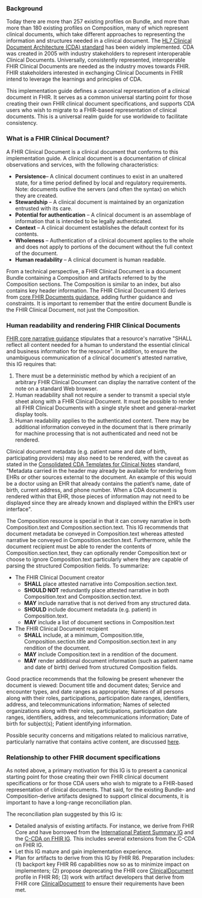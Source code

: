 ### Background
Today there are more than 257 existing profiles on Bundle, and more than more than 180 existing profiles on Composition, many of which represent clinical documents, which take different approaches to representing the information and structures needed in a clinical document. The [HL7 Clinical Document Architecture (CDA) standard](https://hl7.org/cda/stds/online-navigation/2024May/index.html) has been widely implemented. CDA was created in 2005 with industry stakeholders to represent interoperable Clinical Documents. Universally, consistently represented, interoperable FHIR Clinical Documents are needed as the industry moves towards FHIR. FHIR stakeholders interested in exchanging Clinical Documents in FHIR intend to leverage the learnings and principles of CDA. 

This implementation guide defines a canonical representation of a clinical document in FHIR. It serves as a common universal starting point for those creating their own FHIR clinical document specifications, and supports CDA users who wish to migrate to a FHIR-based representation of clinical documents. This is a universal realm guide for use worldwide to facilitate consistency. 
  
### What is a FHIR Clinical Document?
A FHIR Clinical Document is a clinical document that conforms to this implementation guide. A clinical document is a documentation of clinical observations and services, with the following characteristics:
* **Persistence**– A clinical document continues to exist in an unaltered state, for a time period defined by local and regulatory requirements. Note: documents outlive the servers (and often the syntax) on which they are created.
* **Stewardship** – A clinical document is maintained by an organization entrusted with its care.
* **Potential for authentication** – A clinical document is an assemblage of information that is intended to be legally authenticated.
* **Context** – A clinical document establishes the default context for its contents.
* **Wholeness** – Authentication of a clinical document applies to the whole and does not apply to portions of the document without the full context of the document.
* **Human readability** – A clinical document is human readable.

From a technical perspective, a FHIR Clinical Document is a document Bundle containing a Composition and artifacts referred to by the Composition sections. The Composition is similar to an index, but also contains key header information. The FHIR Clinical Document IG derives from [core FHIR Documents guidance](https://hl7.org/fhir/R4/documents.html), adding further guidance and constraints. It is important to remember that the entire document Bundle is the FHIR Clinical Document, not just the Composition. 
  
### Human readability and rendering FHIR Clinical Documents
[FHIR core narrative guidance](https://hl7.org/fhir/R4/narrative.html) stipulates that a resource's narrative "SHALL reflect all content needed for a human to understand the essential clinical and business information for the resource". In addition, to ensure the unambiguous communication of a clinical document's attested narrative, this IG requires that:

1. There must be a deterministic method by which a recipient of an arbitrary FHIR Clinical Document can display the narrative content of the note on a standard Web browser. 
2. Human readability shall not require a sender to transmit a special style sheet along with a FHIR Clinical Document. It must be possible to render all FHIR Clinical Documents with a single style sheet and general-market display tools.
3. Human readability applies to the authenticated content. There may be additional information conveyed in the document that is there primarily for machine processing that is not authenticated and need not be rendered.

Clinical document metadata (e.g. patient name and date of birth, participating providers) may also need to be rendered, with the caveat as stated in the [Consolidated CDA Templates for Clinical Notes](https://www.hl7.org/ccdasearch/pdfs/CCDA_Volume_One.pdf) standard, "Metadata carried in the header may already be available for rendering from EHRs or other sources external to the document. An example of this would be a doctor using an EHR that already contains the patient’s name, date of birth, current address, and phone number. When a CDA document is rendered within that EHR, those pieces of information may not need to be displayed since they are already known and displayed within the EHR’s user interface".

The Composition resource is special in that it can convey narrative in both Composition.text and Composition.section.text. This IG recommends that document metadata be conveyed in Composition.text whereas attested narrative be conveyed in Composition.section.text. Furthermore, while the document recipient must be able to render the contents of Composition.section.text, they can optionally render Composition.text or choose to ignore Composition.text particularly where they are capable of parsing the structured Composition fields. To summarize: 

* The FHIR Clinical Document creator
  * **SHALL** place attested narrative into Composition.section.text.
  * **SHOULD NOT** redundantly place attested narrative in both Composition.text and Composition.section.text. 
  * **MAY** include narrative that is not derived from any structured data.
  * **SHOULD** include document metadata (e.g. patient) in Composition.text.
  * **MAY** include a list of document sections in Composition.text
* The FHIR Clinical Document recipient
  * **SHALL** include, at a minimum, Composition.title, Composition.section.title and Composition.section.text in any rendition of the document. 
  * **MAY** include Composition.text in a rendition of the document.
  * **MAY** render additional document information (such as patient name and date of birth) derived from structured Composition fields.

Good practice recommends that the following be present whenever the document is viewed: Document title and document dates; Service and encounter types, and date ranges as appropriate; Names of all persons along with their roles, participations, participation date ranges, identifiers, address, and telecommunications information; Names of selected organizations along with their roles, participations, participation date ranges, identifiers, address, and telecommunications information; Date of birth for subject(s); Patient identifying information.

Possible security concerns and mitigations related to malicious narrative, particularly narrative that contains active content, are discussed [here](https://hl7.org/fhir/R4/security.html#narrative).

  
### Relationship to other FHIR document specifications
As noted above, a primary motivation for this IG is to present a canonical starting point for those creating their own FHIR clinical document specifications or for those CDA users who wish to migrate to a FHIR-based representation of clinical documents. That said, for the existing Bundle- and Composition-derive artifacts designed to support clinical documents, it is important to have a long-range reconciliation plan. 

The reconciliation plan suggested by this IG is:
* Detailed analysis of existing artifacts. For instance, we derive from FHIR Core and have borrowed from the [International Patient Summary IG](http://hl7.org/fhir/uv/ips/) and the [C-CDA on FHIR IG]( http://hl7.org/fhir/us/ccda/). This includes several extensions from the C-CDA on FHIR IG.
* Let this IG mature and gain implementation experience.
* Plan for artifacts to derive from this IG by FHIR R6. Preparation includes: (1) backport key FHIR R6 capabilities now so as to minimize impact on implementers; (2) propose deprecating the FHIR core [ClinicalDocument](https://hl7.org/fhir/R4/clinicaldocument.html) profile in FHIR R6; (3) work with artifact developers that derive from FHIR core [ClinicalDocument](https://hl7.org/fhir/R4/clinicaldocument.html) to ensure their requirements have been met.
